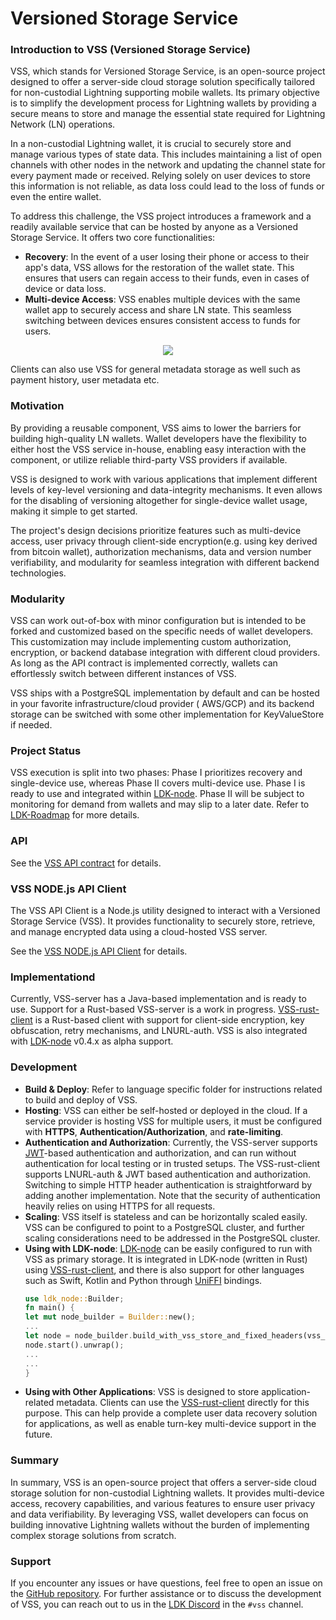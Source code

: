 # Versioned Storage Service

### Introduction to VSS (Versioned Storage Service)

VSS, which stands for Versioned Storage Service, is an open-source project designed to offer a server-side cloud storage
solution specifically tailored for non-custodial Lightning supporting mobile wallets. Its primary objective is to
simplify the development process for Lightning wallets by providing a secure means to store and manage the essential
state required for Lightning Network (LN) operations.

In a non-custodial Lightning wallet, it is crucial to securely store and manage various types of state data. This
includes maintaining a list of open channels with other nodes in the network and updating the channel state for every
payment made or received. Relying solely on user devices to store this information is not reliable, as data loss could
lead to the loss of funds or even the entire wallet.

To address this challenge, the VSS project introduces a framework and a readily available service that can be hosted by
anyone as a Versioned Storage Service. It offers two core functionalities:

* **Recovery**: In the event of a user losing their phone or access to their app's data, VSS allows for the restoration
  of the wallet state. This ensures that users can regain access to their funds, even in cases of device or data loss.
* **Multi-device Access**: VSS enables multiple devices with the same wallet app to securely access and share LN state.
  This seamless switching between devices ensures consistent access to funds for users.

<p align="center">
  <img src="http://www.plantuml.com/plantuml/png/VP2nJWCn44HxVyMKK4JqAQ8W8aGHA33GBxuXP-7p7lRUeVmzAz60X6YcsQTvezrtasRBL89bAyHBZBZBfn57hYmuY0bkYtw6SA-lkV30DITkTd1mY-l5HbRBIInhnIC_5dOBVjliVl9RT9ru8Ou_wJlhPGX5TSQRDhYddJ7BUV8cT8-hniIySlZJ-JmFOiJn0JUZrCg2Q6BybaRJ9YVwCjCff_zWUE7lZN59YRq7rY7iFVmhNm00" />
</p>

Clients can also use VSS for general metadata storage as well such as payment history, user metadata etc.

### Motivation

By providing a reusable component, VSS aims to lower the barriers for building high-quality LN wallets. Wallet
developers have the flexibility to either host the VSS service in-house, enabling easy interaction with the component,
or utilize reliable third-party VSS providers if available.

VSS is designed to work with various applications that implement different levels of key-level versioning and
data-integrity mechanisms. It even allows for the disabling of versioning altogether for single-device wallet usage,
making it simple to get started.

The project's design decisions prioritize features such as multi-device access, user privacy through client-side
encryption(e.g. using key derived from bitcoin wallet), authorization mechanisms, data and version number verifiability,
and modularity for seamless integration with different backend technologies.

### Modularity

VSS can work out-of-box with minor configuration but is intended to be forked and customized based on the specific needs
of wallet developers. This customization may include implementing custom authorization, encryption, or backend database
integration with different cloud providers. As long as the API contract is implemented correctly, wallets can
effortlessly switch between different instances of VSS.

VSS ships with a PostgreSQL implementation by default and can be hosted in your favorite infrastructure/cloud provider (
AWS/GCP) and its backend storage can be switched with some other implementation for KeyValueStore if needed.

### Project Status

VSS execution is split into two phases: Phase I prioritizes recovery and single-device use, whereas Phase II covers
multi-device use. Phase I is ready to use and integrated within [LDK-node]. Phase II will be subject to monitoring for
demand from wallets and may slip to a later date. Refer to [LDK-Roadmap] for more details.

### API

See the [VSS API contract] for details.

###  VSS NODE.js API Client

The VSS API Client is a Node.js utility designed to interact with a Versioned Storage Service (VSS). It provides functionality to securely store, retrieve, and manage encrypted data using a cloud-hosted VSS server.

See the [VSS NODE.js API Client] for details.

### Implementationd

Currently, VSS-server has a Java-based implementation and is ready to use. Support for a Rust-based VSS-server is a work
in progress.
[VSS-rust-client] is a Rust-based client with support for client-side encryption, key obfuscation, retry mechanisms, and
LNURL-auth.
VSS is also integrated with [LDK-node] v0.4.x as alpha support.

### Development

* **Build & Deploy**: Refer to language specific folder for instructions related to build and deploy of VSS.
* **Hosting**: VSS can either be self-hosted or deployed in the cloud. If a service provider is hosting VSS for multiple
  users, it must be configured with **HTTPS**, **Authentication/Authorization**, and **rate-limiting**.
* **Authentication and Authorization**: Currently, the VSS-server
  supports [JWT](https://datatracker.ietf.org/doc/html/rfc7519)-based authentication and authorization, and can run
  without authentication for local testing or in trusted setups. The VSS-rust-client supports LNURL-auth & JWT based
  authentication and authorization. Switching to simple HTTP header authentication is straightforward by adding another
  implementation. Note that the security of authentication heavily relies on using HTTPS for all requests.
* **Scaling**: VSS itself is stateless and can be horizontally scaled easily. VSS can be configured to point to a
  PostgreSQL cluster, and further scaling considerations need to be addressed in the PostgreSQL cluster.
* **Using with LDK-node**: [LDK-node] can be easily configured to run with VSS as primary storage. It is integrated in
  LDK-node (written in Rust) using [VSS-rust-client], and there is also support for other languages such as Swift,
  Kotlin and Python through [UniFFI] bindings.
    ```rust
    use ldk_node::Builder;
    fn main() {
    let mut node_builder = Builder::new();
    ...
    let node = node_builder.build_with_vss_store_and_fixed_headers(vss_endpoint, store_id, HashMap::new()).unwrap();
    node.start().unwrap();
    ...
    ...
    }
    ```
* **Using with Other Applications**: VSS is designed to store application-related metadata. Clients can use
  the [VSS-rust-client] directly for this purpose. This can help provide a complete user data recovery solution for
  applications, as well as enable turn-key multi-device support in the future.

### Summary

In summary, VSS is an open-source project that offers a server-side cloud storage solution for non-custodial Lightning
wallets. It provides multi-device access, recovery capabilities, and various features to ensure user privacy and data
verifiability. By leveraging VSS, wallet developers can focus on building innovative Lightning wallets without the
burden of implementing complex storage solutions from scratch.

### Support

If you encounter any issues or have questions, feel free to open an issue on
the [GitHub repository](https://github.com/lightningdevkit/vss-server/issues). For further assistance or to discuss the
development of VSS, you can reach out to us in the [LDK Discord] in the `#vss` channel.

[VSS API contract]: https://github.com/lightningdevkit/vss-server/blob/main/proto/vss.proto

[VSS NODE.js API Client]: https://github.com/RGB-OS/vss-server/tree/main/nodejs-api-client

[VSS-rust-client]: https://github.com/lightningdevkit/vss-rust-client

[LDK-node]: https://github.com/lightningdevkit/ldk-node

[LDK-Roadmap]: https://lightningdevkit.org/blog/ldk-roadmap/#vss

[LDK Discord]: https://discord.gg/5AcknnMfBw

[UniFFI]: https://mozilla.github.io/uniffi-rs/
